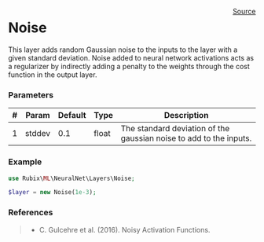 <span style="float:right;"><a href="https://github.com/RubixML/RubixML/blob/master/src/NeuralNet/Layers/Noise.php">Source</a></span>

# Noise
This layer adds random Gaussian noise to the inputs to the layer with a given standard deviation. Noise added to neural network activations acts as a regularizer by indirectly adding a penalty to the weights through the cost function in the output layer.

### Parameters
| # | Param | Default | Type | Description |
|---|---|---|---|---|
| 1 | stddev | 0.1 | float | The standard deviation of the gaussian noise to add to the inputs. |

### Example
```php
use Rubix\ML\NeuralNet\Layers\Noise;

$layer = new Noise(1e-3);
```

### References
>- C. Gulcehre et al. (2016). Noisy Activation Functions.